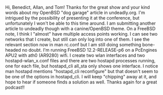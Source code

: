 Hi, Benedict, Allan, and Tom! Thanks for the great show and your kind words about my OpenBSD "dog garage" article in undeadly.org. I'm intrigued by the possibility of presenting it at the conference, but unfortunately I won't be able to this time around. I am submitting another article to undeadly though with a canine/OpenBSD theme. On a FreeBSD note, I think I "almost" have multiple access points working. I can see two networks that I create, but still can only log into one of them. I see the relevant section now in man rc.conf but I am still doing something bone-headed no doubt. I'm running FreeBSD 12.2-RELEASE-p6 on a PcEngines APU2 with ath0 (AR9280) wifi. I create two wlan interfaces and two hostapd-wlan_x.conf files and there are two hostapd processes running, one for each file, but hostapd_cli all_sta only shows one interface. I notice man hostapd mentions "hostapd_cli reconfigure" but that doesn't seem to be one of the options in hostapd_cli. I will keep "chipping" away at it, and hope to hear if someone finds a solution as well. Thanks again for a great podcast!!
